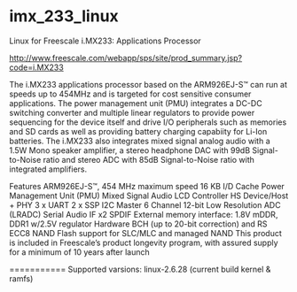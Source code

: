 imx_233_linux
=============

Linux for Freescale i.MX233: Applications Processor

http://www.freescale.com/webapp/sps/site/prod_summary.jsp?code=i.MX233

The i.MX233 applications processor based on the ARM926EJ-S™ can run at speeds up to 454MHz and is targeted for cost sensitive consumer applications. The power management unit (PMU) integrates a DC-DC switching converter and multiple linear regulators to provide power sequencing for the device itself and drive I/O peripherals such as memories and SD cards as well as providing battery charging capabiity for Li-Ion batteries. The i.MX233 also integrates mixed signal analog audio with a 1.5W Mono speaker amplifier, a stereo headphone DAC with 99dB Signal-to-Noise ratio and stereo ADC with 85dB Signal-to-Noise ratio with integrated amplifiers. 

Features
ARM926EJ-S™, 454 MHz maximum speed
16 KB I/D Cache
Power Management Unit (PMU)
Mixed Signal Audio
LCD Controller
HS Device/Host + PHY
3 x UART
2 x SSP
I2C Master
6 Channel 12-bit Low Resolution ADC (LRADC)
Serial Audio IF x2
SPDIF
External memory interface:
1.8V mDDR, DDR1 w/2.5V regulator
Hardware BCH (up to 20-bit correction) and RS ECC8
NAND Flash support for SLC/MLC and managed NAND
This product is included in Freescale’s product longevity program, with assured supply for a minimum of 10 years after launch

===========
Supported varsions:
linux-2.6.28  (current build kernel & ramfs)
